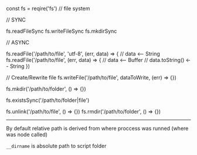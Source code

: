const fs = reqire('fs') // file system

// SYNC

fs.readFileSync
fs.writeFileSync
fs.mkdirSync

// ASYNC

fs.readFile('/path/to/file', 'utf-8', (err, data) => {
	// data <-- String
fs.readFile('/path/to/file', (err, data) => {
	// data <-- Buffer
	// data.toString() <-- String
})

// Create/Rewrite file
fs.writeFile('/path/to/file', dataToWrite, (err) => {})

fs.mkdir('/path/to/folder', () => {})

fs.existsSync('/path/to/folder|file')

fs.unlink('/path/to/file', () => {})
fs.rmdir('/path/to/folder', () => {})

---
By default relative path is derived from where proccess was runned (where was node called)

`__dirname` is absolute path to script folder